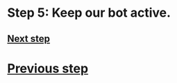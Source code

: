 # Step 5: Keep our bot active.

## [Next step](https://github.com/VictorFloresJuarez/Workshop-Bots-on-Discord/tree/main/Sections/Creation%20process/%3EStep2+++)
# [Previous step]()

